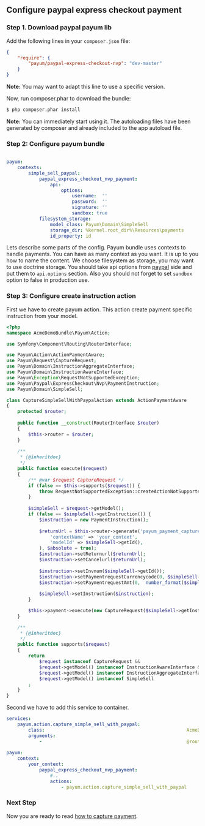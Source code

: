 ## Configure paypal express checkout payment

### Step 1. Download paypal payum lib

Add the following lines in your `composer.json` file:

```json
{
    "require": {
        "payum/paypal-express-checkout-nvp": "dev-master"
    }
}
```

**Note:** You may want to adapt this line to use a specific version.

Now, run composer.phar to download the bundle:

```bash
$ php composer.phar install
```

**Note:** You can immediately start using it. The autoloading files have been generated by composer and already included to the app autoload file.

### Step 2: Configure payum bundle

```yaml

payum:
    contexts:
        simple_sell_paypal:
            paypal_express_checkout_nvp_payment:
                api:
                    options:
                        username:  ''
                        password:  ''
                        signature: ''
                        sandbox: true
            filesystem_storage:
                model_class: Payum\Domain\SimpleSell
                storage_dir: %kernel.root_dir%\Resources\payments
                id_property: id
```

Lets describe some parts of the config. 
Payum bundle uses contexts to handle payments. 
You can have as many context as you want.
It is up to you how to name the content. 
We choose filesystem as storage, you may want to use doctrine storage.
You should take api options from [paypal](https://developer.paypal.com/) side and put them to `api.options` section. 
Also you should not forget to set `sandbox` option to false in production use. 

### Step 3: Configure create instruction action

First we have to create payum action. This action create payment specific instruction from your model. 

```php
<?php
namespace AcmeDemoBundle\Payum\Action;

use Symfony\Component\Routing\RouterInterface;

use Payum\Action\ActionPaymentAware;
use Payum\Request\CaptureRequest;
use Payum\Domain\InstructionAggregateInterface;
use Payum\Domain\InstructionAwareInterface;
use Payum\Exception\RequestNotSupportedException;
use Payum\Paypal\ExpressCheckout\Nvp\PaymentInstruction;
use Payum\Domain\SimpleSell;

class CaptureSimpleSellWithPaypalAction extends ActionPaymentAware 
{
    protected $router;
    
    public function __construct(RouterInterface $router)
    {
        $this->router = $router;
    }
    
    /**
     * {@inheritdoc}
     */
    public function execute($request)
    {        
        /** @var $request CaptureRequest */
        if (false == $this->supports($request)) {
            throw RequestNotSupportedException::createActionNotSupported($this, $request);
        }
        
        $simpleSell = $request->getModel();
        if (false == $simpleSell->getInstruction()) {
            $instruction = new PaymentInstruction();
            
            $returnUrl = $this->router->generate('payum_payment_capture', array(
                'contextName' => 'your_context',
                'modelId' => $simpleSell->getId(),
            ), $absolute = true);
            $instruction->setReturnurl($returnUrl);
            $instruction->setCancelurl($returnUrl);
    
            $instruction->setInvnum($simpleSell->getId());
            $instruction->setPaymentrequestCurrencycode(0, $simpleSell->getCurrency());
            $instruction->setPaymentrequestAmt(0,  number_format($simpleSell->getPrice())));
            
            $simpleSell->setInstruction($instruction);
        }

        $this->payment->execute(new CaptureRequest($simpleSell->getInstruction()));
    }

    /**
     * {@inheritdoc}
     */
    public function supports($request)
    {
        return
            $request instanceof CaptureRequest &&
            $request->getModel() instanceof InstructionAwareInterface &&
            $request->getModel() instanceof InstructionAggregateInterface &&
            $request->getModel() instanceof SimpleSell
        ;
    }
}
```

Second we have to add this service to container.

```yaml
services:
    payum.action.capture_simple_sell_with_paypal:
        class:                                                    AcmeDemoBundle\Payum\Action\CaptureSimpleSellWithPaypalAction
        arguments:
            -                                                     @router
            
payum:
    context:
        your_context:
            paypal_express_checkout_nvp_payment:
                #..
                actions:
                    - payum.action.capture_simple_sell_with_paypal
```

### Next Step

Now you are ready to read [how to capture payment](capture_payment.md).